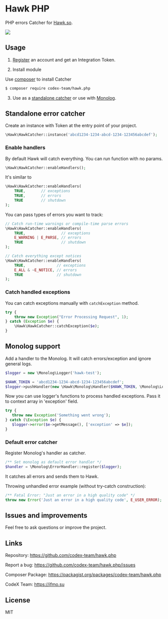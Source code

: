 # Hawk PHP

PHP errors Catcher for [Hawk.so](https://hawk.so).

![](https://capella.pics/c0fe5eeb-027d-427a-9e0d-b2e1dcaaf303)

## Usage

1. [Register](https://hawk.so/join) an account and get an Integration Token.

2. Install module

Use [composer](https://getcomposer.org) to install Catcher

```bash
$ composer require codex-team/hawk.php
```

3. Use as a [standalone catcher](#standalone-error-catcher) or use with [Monolog](#monolog-support).

## Standalone error catcher

Create an instance with Token at the entry point of your project.

```php
\Hawk\HawkCatcher::instance('abcd1234-1234-abcd-1234-123456abcdef');
```

### Enable handlers

By default Hawk will catch everything. You can run function with no params.

```php
\Hawk\HawkCatcher::enableHandlers();
```

It's similar to

```php
\Hawk\HawkCatcher::enableHandlers(
    TRUE,       // exceptions
    TRUE,       // errors
    TRUE        // shutdown
);
```

You can pass types of errors you want to track:

```php
// Catch run-time warnings or compile-time parse errors
\Hawk\HawkCatcher::enableHandlers(
    TRUE,                // exceptions
    E_WARNING | E_PARSE, // errors
    TRUE                 // shutdown
);
```

```php
// Catch everything except notices
\Hawk\HawkCatcher::enableHandlers(
    TRUE,              // exceptions
    E_ALL & ~E_NOTICE, // errors
    TRUE               // shutdown
);
```

### Catch handled exceptions

You can catch exceptions manually with `catchException` method.

```php
try {
    throw new Exception("Error Processing Request", 1);
} catch (Exception $e) {
    \Hawk\HawkCatcher::catchException($e);
}
```

## Monolog support

Add a handler to the Monolog. It will catch errors/exception and ignore general logs.

```php
$logger = new \Monolog\Logger('hawk-test');

$HAWK_TOKEN = 'abcd1234-1234-abcd-1234-123456abcdef';
$logger->pushHandler(new \Hawk\Monolog\Handler($HAWK_TOKEN, \Monolog\Logger::DEBUG));
```

Now you can use logger's functions to process handled exceptions. Pass it to context array in 'exception' field.

```php
try {
   throw new Exception('Something went wrong');
} catch (\Exception $e) {
   $logger->error($e->getMessage(), ['exception' => $e]);
}
```

### Default error catcher

Register Monolog's handler as catcher.

```php
/** Set monolog as default error handler */
$handler = \Monolog\ErrorHandler::register($logger);
```

It catches all errors and sends them to Hawk.

Throwing unhandled error example (without try-catch construction):

```php
/** Fatal Error: "Just an error in a high quality code" */
throw new Error('Just an error in a high quality code', E_USER_ERROR);
```

## Issues and improvements

Feel free to ask questions or improve the project.

## Links

Repository: https://github.com/codex-team/hawk.php

Report a bug: https://github.com/codex-team/hawk.php/issues

Composer Package: https://packagist.org/packages/codex-team/hawk.php

CodeX Team: https://ifmo.su

## License

MIT

